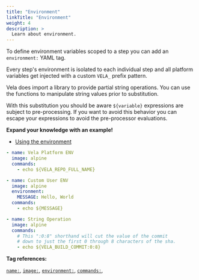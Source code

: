 ```yaml
---
title: "Environment"
linkTitle: "Environment"
weight: 4
description: >
  Learn about environment.
---
```


To define environment variables scoped to a step you can add an `environment:` YAML tag.

Every step's environment is isolated to each individual step and all platform variables get injected with a custom `VELA_` prefix pattern.

Vela does import a library to provide partial string operations. You can use the functions to manipulate string values prior to substitution.

With this substitution you should be aware `${variable}` expressions are subject to pre-processing. If you want to avoid this behavior you can escape your expressions to avoid the pre-processor evaluations.

**Expand your knowledge with an example!**

* [Using the environment](/docs/usage/environment/)

<!-- section break -->

```yaml
- name: Vela Platform ENV
  image: alpine
  commands:
    - echo ${VELA_REPO_FULL_NAME}

- name: Custom User ENV
  image: alpine
  environment:
    MESSAGE: Hello, World
  commands:
    - echo ${MESSAGE}

- name: String Operation
  image: alpine
  commands:
    # This ":0:8" shorthand will cut the value of the commit
    # down to just the first 0 through 8 characters of the sha.
    - echo ${VELA_BUILD_COMMIT:0:8}    
```

<!-- section break -->

**Tag references:**

[`name:`](/docs/reference/yaml/steps/#the-name-tag), [`image:`](/docs/reference/yaml/steps/#the-image-tag), [`environment:`](/docs/reference/yaml/steps/#the-environment-tag), [`commands:`](/docs/reference/yaml/steps/#the-commands-tag), 